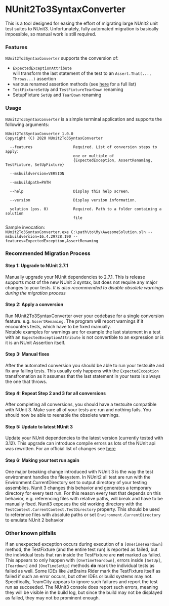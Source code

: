 # NUnit2To3SyntaxConverter

This is a tool designed for easing the effort of migrating large NUnit2 unit test suites
to NUnit3. Unfortunately, fully automated migration is basically impossible, so manual work is still required.

### Features

`NUnit2To3SyntaxConverter` supports the conversion of:
* `ExpectedExceptionAttribute`  
    will transform the last statement of the test to an `Assert.That(..., Throws...)` assertion
* various renamed assertion methods (see [here](https://github.com/NUnit/docs/wiki/Breaking-Changes#assertions-and-constraints) for a full list)
* `TestFixtureSetUp` and `TestFixtureTearDown` renaming
* SetupFixture `SetUp` and `TearDown` renaming

### Usage

`NUnit2To3SyntaxConverter` is a simple terminal application and supports the following arguments:

```
NUnit2To3SyntaxConverter 1.0.0
Copyright (C) 2020 NUnit2To3SyntaxConverter

  --features                  Required. List of conversion steps to apply: 
                              one or multiple of 
                              {ExpectedException, AssertRenaming, TestFixture, SetUpFixture}

  --msbuildversion=VERSION

  --msbuildpath=PATH

  --help                      Display this help screen.

  --version                   Display version information.

  solution (pos. 0)           Required. Path to a folder containing a solution
                              file
```
Sample invocation:  
`NUnit2To3SyntaxConverter.exe C:\path\to\My\AwesomeSolution.sln --msbuildversion=16.4.29728.190 --features=ExpectedException,AssertRenaming`

### Recommended Migration Process

#### Step 1: Upgrade to NUnit 2.7.1
 Manually upgrade your NUnit dependencies to 2.7.1. This is release supports most of the new NUnit 3 syntax, but does not require any major changes to your tests.
 *It is also recommended to disable obsolete warnings during the migration process*

#### Step 2: Apply a conversion
 Run NUnit2To3SyntaxConverter over your codebase for a single conversion feature. e.g. `AssertRenaming`. The program will report warnings if it encounters tests, which have to be fixed manually.  
 Notable examples for warnings are for example the last statement in a test with an `ExpectedExceptionAttribute` is not convertible to an expression or is it is an NUnit Assertion itself.

#### Step 3: Manual fixes
 After the automated conversion you should be able to run your testsuite and fix any failing tests. This usually only happens with the
 `ExpectedException` transfromation as it assumes that the last statement in your tests is always the one that throws.

#### Step 4: Repeat Step 2 and 3 for all conversions
 After completing all conversions, you should have a testsuite compatible with NUnit 3. Make sure all of your tests are run and nothing fails.
 You should now be able to reenable the obsolete warnings.

#### Step 5: Update to latest NUnit 3
 Update your NUnit dependencies to the latest version (currently tested with 3.12). This upgrade can introduce compile errors as lots of the NUnit api was rewritten.
 For an official list of changes see [here](https://github.com/NUnit/docs/wiki/Breaking-Changes)

#### Step 6: Making your test run again
 One major breaking change introduced with NUnit 3 is the way the test environment handles the filesystem.
 In NUnit2 all test are run with the Environment.CurrentDirectory set to output directory of your testing assemblies.
 Nunit 3 changes this behavior and generates a temporary directory for every test run. For this reason every test that depends on this behavior,
 e.g. referencing files with relative paths, will break and have to be manually fixed.
 Nunit3 exposes the old working directory with the `TestContext.CurrentContext.TestDirectory` property. This should be used to reference files with absolute paths or
 set `Environment.CurrentDirectory` to emulate NUnit 2 behavior

### Other known pitfalls

If an unexpected exception occurs during execution of a `[OneTimeTeardown]` method, the TestFixture (and the entire test run) is reported as failed, 
but the individual tests that ran inside the TestFixture are **not** marked as failed. 
This appears to only happen with `[OneTimeTeardown]`, errors inside `[SetUp]`, `[Teardown]` and `[OneTimeSetUp]` methods **do** mark the individual tests as failed as well. 
Some IDEs like JetBrains Rider mark the TestFixture itself as failed if such an error occurs, but other IDEs or build systems may not. 
Specifically, TeamCity appears to ignore such failures and report the test run as succeeded. 
The NUnit3 console does report such errors, meaning they will be visible in the build log, but since the build may not be displayed as failed, they may not be prominent enough.